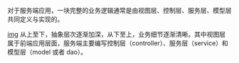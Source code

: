 对于服务端应用，一块完整的业务逻辑通常是由视图层、控制层、服务层、模型层共同定义与实现的。

[img](https://segmentfault.com/img/bVbJ1OO)
从上至下，抽象层次逐渐加深，从下至上，业务细节逐渐清晰。其中视图层属于前端应用层面，服务端主要编写控制层（controller）、服务层（service）和模型层（model 或者 dao）。
